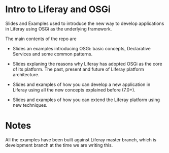 Intro to Liferay and OSGi
========================

Slides and Examples used to introduce the new way to develop applications in Liferay using OSGi as the underlying framework.

The main contents of the repo are

* Slides an examples introducing OSGi: basic concepts, Declarative Services and some common patterns.

* Slides explaning the reasons why Liferay has adopted OSGi as the core of its platform. The past, present and future of Liferay platform architecture.

* Slides and examples of how you can develop a new application in Liferay using all the new concepts explained before (7.0+).

* Slides and examples of how you can extend the Liferay platform using new techniques. 

Notes
======

All the examples have been built against Liferay master branch, which is development branch at the time we are writing this.
